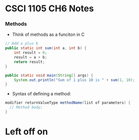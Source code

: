 # CSCI 1105 CH6 Notes

### Methods
* Think of methods as a funciton in C
```java
// Add a plus b
public static int sum(int a, int b) {
    int result = 0;
    result = a + b;
    return result;
}

public static void main(String[] args) {
    System.out.println("Sum of 1 plus 10 is " + sum(1, 10);
}
```
* Syntax of defining a method:
```java
modifier returnValueType methodName(list of parameters) {
  // Method body;
}
```

# Left off on 